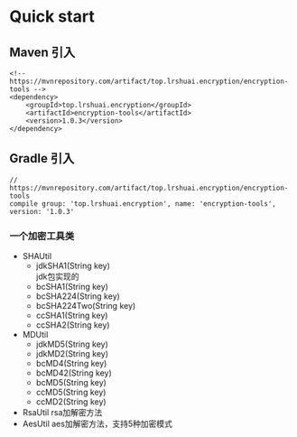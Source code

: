 # Quick start
## Maven 引入
```
<!-- https://mvnrepository.com/artifact/top.lrshuai.encryption/encryption-tools -->
<dependency>
    <groupId>top.lrshuai.encryption</groupId>
    <artifactId>encryption-tools</artifactId>
    <version>1.0.3</version>
</dependency>
```

## Gradle 引入
```
// https://mvnrepository.com/artifact/top.lrshuai.encryption/encryption-tools
compile group: 'top.lrshuai.encryption', name: 'encryption-tools', version: '1.0.3'
```

### 一个加密工具类
+ SHAUtil
    + jdkSHA1(String key)  
        jdk包实现的
    + bcSHA1(String key)
    + bcSHA224(String key)
    + bcSHA224Two(String key)
    + ccSHA1(String key)
    + ccSHA2(String key)
+ MDUtil
    + jdkMD5(String key)
    + jdkMD2(String key)
    + bcMD4(String key)
    + bcMD42(String key)
    + bcMD5(String key)
    + ccMD5(String key)
    + ccMD2(String key)
+ RsaUtil
rsa加解密方法
+ AesUtil
aes加解密方法，支持5种加密模式

